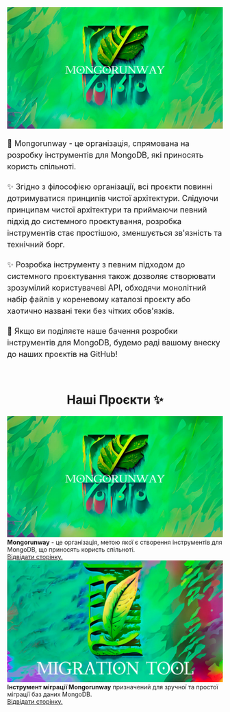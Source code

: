 <div style="text-align: center;">
  <img src="assets/mongorunway-banner.jpg" alt="Mongorunway" id="interactive-image">
</div>

<head>
  <title>Наші Проєкти</title>
  <link rel="stylesheet" type="text/css" href="//cdn.jsdelivr.net/npm/slick-carousel@1.8.1/slick/slick.css"/>
  <link rel="stylesheet" type="text/css" href="//cdn.jsdelivr.net/npm/slick-carousel@1.8.1/slick/slick-theme.css"/>
</head>

<p style="font-size: 18px; line-height: 1.5; margin-bottom: 20px;">
  🙌 Mongorunway - це організація, спрямована на розробку інструментів для MongoDB, 
  які приносять користь спільноті.
</p>
<p style="font-size: 18px; line-height: 1.5; margin-bottom: 20px;">
  ✨ Згідно з філософією організації, всі проєкти повинні дотримуватися принципів чистої 
  архітектури. Слідуючи принципам чистої архітектури та приймаючи певний підхід до системного 
  проєктування, розробка інструментів стає простішою, зменшується зв'язність та технічний борг.
</p>
<p style="font-size: 18px; line-height: 1.5; margin-bottom: 20px;">
  ✨ Розробка інструменту з певним підходом до системного проєктування також дозволяє створювати 
  зрозумілий користувачеві API, обходячи монолітний набір файлів у кореневому каталозі проєкту або 
  хаотично названі теки без чітких обов'язків.
</p>
<p style="font-size: 18px; line-height: 1.5; margin-bottom: 20px;">
  🤝 Якщо ви поділяєте наше бачення розробки інструментів для MongoDB, будемо раді вашому внеску 
  до наших проєктів на GitHub!
</p>


<br>

<body>
  <div style="text-align: center;">
    <h1 style="font-size: 28px; font-weight: bold; margin-bottom: 20px;">Наші Проєкти ✨</h1>
  </div>
  <div class="projects">
    <div>
        <img src="assets/mongorunway-banner.jpg" alt="Mongorunway" id="interactive-image">
          <figcaption>
            <span class="caption-text">
            <strong>Mongorunway</strong> - це організація, метою якої є створення інструментів для 
            MongoDB, що приносять користь спільноті.
            <br>
            <a href="https://github.com/Mongorunway">Відвідати сторінку.</a>
            </span>
          </figcaption>
    </div>
    <div>
        <img src="assets/migration-tool-banner.jpg" alt="Migration tool" id="interactive-image">
          <figcaption>
            <span class="caption-text">
            <strong>Інструмент міграції Mongorunway</strong> призначений для зручної та простої 
            міграції баз даних MongoDB.
            <br>
            <a href="https://github.com/Mongorunway/mongorunway">Відвідати сторінку.</a>
            </span>
          </figcaption>
    </div>
  </div>
    <style>
      .caption-text {
        font-style: normal;
      }
    </style>
  <script type="text/javascript" src="//code.jquery.com/jquery-1.11.0.min.js"></script>
  <script type="text/javascript" src="//code.jquery.com/jquery-migrate-1.2.1.min.js"></script>
  <script type="text/javascript" src="//cdn.jsdelivr.net/npm/slick-carousel@1.8.1/slick/slick.min.js"></script>

  <script type="text/javascript">
    $(document).ready(function(){
      $('.projects').slick({
          dots: false,
          infinite: true,
          speed: 600,
          autoplay: true,
          autoplaySpeed: 2000,
          slidesToShow: 1,
          adaptiveHeight: true,
      });
    });
  </script>
</body>

